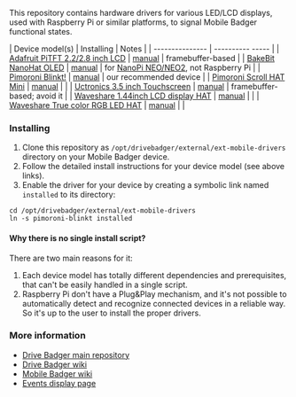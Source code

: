 This repository contains hardware drivers for various LED/LCD displays, used with Raspberry Pi or similar platforms, to signal Mobile Badger functional states.

| Device model(s) | Installing | Notes |
| --------------- | ---------- ----- |
| [Adafruit PiTFT 2.2/2.8 inch LCD](https://learn.adafruit.com/adafruit-2-2-pitft-hat-320-240-primary-display-for-raspberry-pi) | [manual](adafruit-pitft-2x-lcd) | framebuffer-based |
| [BakeBit NanoHat OLED](http://wiki.friendlyarm.com/wiki/index.php/NanoHat_OLED) | [manual](bakebit-nanohat-oled) | for [NanoPi NEO/NEO2](http://wiki.friendlyarm.com/wiki/index.php/NanoPi_NEO2), not Raspberry Pi |
| [Pimoroni Blinkt!](https://learn.pimoroni.com/tutorial/sandyj/getting-started-with-blinkt) | [manual](pimoroni-blinkt) | our recommended device |
| [Pimoroni Scroll HAT Mini](https://shop.pimoroni.com/products/scroll-hat-mini) | [manual](pimoroni-scroll-hat-mini) |  |
| [Uctronics 3.5 inch Touchscreen](https://www.uctronics.com/display/uctronics-3-5-inch-touchscreen-for-raspberry-pi-with-case.html) | [manual](uctronics-35inch-lcd) | framebuffer-based; avoid it |
| [Waveshare 1.44inch LCD display HAT](https://www.waveshare.com/1.44inch-lcd-hat.htm) | [manual](waveshare-144inch-lcd-hat) |  |
| [Waveshare True color RGB LED HAT](https://www.waveshare.com/rgb-led-hat.htm) | [manual](waveshare-rgb-led-hat) |  |


### Installing

1. Clone this repository as `/opt/drivebadger/external/ext-mobile-drivers` directory on your Mobile Badger device.
2. Follow the detailed install instructions for your device model (see above links).
3. Enable the driver for your device by creating a symbolic link named `installed` to its directory:

```
cd /opt/drivebadger/external/ext-mobile-drivers
ln -s pimoroni-blinkt installed
```

#### Why there is no single install script?

There are two main reasons for it:

1. Each device model has totally different dependencies and prerequisites, that can't be easily handled in a single script.
2. Raspberry Pi don't have a Plug&Play mechanism, and it's not possible to automatically detect and recognize connected devices in a reliable way. So it's up to the user to install the proper drivers.


### More information

- [Drive Badger main repository](https://github.com/drivebadger/drivebadger)
- [Drive Badger wiki](https://github.com/drivebadger/drivebadger/wiki)
- [Mobile Badger wiki](https://github.com/drivebadger/mobilebadger/wiki)
- [Events display page](https://github.com/drivebadger/mobilebadger/wiki/Events-display)
